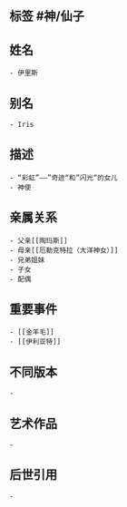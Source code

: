 ## 标签  #神/仙子
## 姓名
	- 伊里斯
## 别名
	- Iris
## 描述
	- “彩虹”——”奇迹“和”闪光“的女儿
	- 神使
## 亲属关系
	- 父亲[[陶玛斯]]
	- 母亲[[厄勒克特拉（大洋神女）]]
	- 兄弟姐妹
	- 子女
	- 配偶
## 重要事件
	- [[金羊毛]]
	- [[伊利亚特]]
## 不同版本
	-
## 艺术作品
	-
## 后世引用
	-
